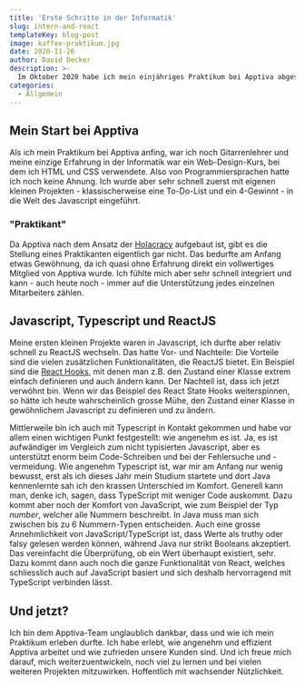 ```yaml
---
title: 'Erste Schritte in der Informatik'
slug: intern-and-react
templateKey: blog-post
image: kaffee-praktikum.jpg
date: 2020-11-26
author: David Decker
description: >-
  Im Oktober 2020 habe ich mein einjähriges Praktikum bei Apptiva abgeschlossen. Jetzt möchte ich gerne meine Erfahrungen bei meinem Start in den Entwickler-Alltag teilen.
categories:
  - Allgemein
---
```


## Mein Start bei Apptiva

Als ich mein Praktikum bei Apptiva anfing, war ich noch Gitarrenlehrer und meine einzige Erfahrung in der Informatik war ein Web-Design-Kurs, bei dem ich HTML und CSS verwendete. Also von Programmiersprachen hatte ich noch keine Ahnung. Ich wurde aber sehr schnell zuerst mit eigenen kleinen Projekten - klassischerweise eine To-Do-List und ein 4-Gewinnt - in die Welt des Javascript eingeführt.

### "Praktikant"

Da Apptiva nach dem Ansatz der [Holacracy](https://agilescrumgroup.de/holacracy/) aufgebaut ist, gibt es die Stellung eines Praktikanten eigentlich gar nicht. Das bedurfte am Anfang etwas Gewöhnung, da ich quasi ohne Erfahrung direkt ein vollwertiges Mitglied von Apptiva wurde. Ich fühlte mich aber sehr schnell integriert und kann - auch heute noch - immer auf die Unterstützung jedes einzelnen Mitarbeiters zählen.

## Javascript, Typescript und ReactJS

Meine ersten kleinen Projekte waren in Javascript, ich durfte aber relativ schnell zu ReactJS wechseln. Das hatte Vor- und Nachteile:
Die Vorteile sind die vielen zusätzlichen Funktionalitäten, die ReactJS bietet. Ein Beispiel sind die [React Hooks](https://reactjs.org/docs/hooks-intro.html), mit denen man z.B. den Zustand einer Klasse extrem einfach definieren und auch ändern kann.
Der Nachteil ist, dass ich jetzt verwöhnt bin. Wenn wir das Beispiel des React State Hooks weiterspinnen, so hätte ich heute wahrscheinlich grosse Mühe, den Zustand einer Klasse in gewöhnlichem Javascript zu definieren und zu ändern.

Mittlerweile bin ich auch mit Typescript in Kontakt gekommen und habe vor allem einen wichtigen Punkt festgestellt: wie angenehm es ist. Ja, es ist aufwändiger im Vergleich zum nicht typisierten Javascript, aber es unterstützt enorm beim Code-Schreiben und bei der Fehlersuche und -vermeidung.
Wie angenehm Typescript ist, war mir am Anfang nur wenig bewusst, erst als ich dieses Jahr mein Studium startete und dort Java kennenlernte sah ich den krassen Unterschied im Komfort. Generell kann man, denke ich, sagen, dass TypeScript mit weniger Code auskommt. Dazu kommt aber noch der Komfort von JavaScript, wie zum Beispiel der Typ _number_, welcher alle Nummern beschreibt. In Java muss man sich zwischen bis zu 6 Nummern-Typen entscheiden. Auch eine grosse Annehmlichkeit von JavaScript/TypeScript ist, dass Werte als truthy oder falsy gelesen werden können, während Java nur strikt Booleans akzeptiert. Das vereinfacht die Überprüfung, ob ein Wert überhaupt existiert, sehr. Dazu kommt dann auch noch die ganze Funktionalität von React, welches schliesslich auch auf JavaScript basiert und sich deshalb hervorragend mit TypeScript verbinden lässt.

## Und jetzt?

Ich bin dem Apptiva-Team unglaublich dankbar, dass und wie ich mein Praktikum erleben durfte. Ich habe erlebt, wie angenehm und effizient Apptiva arbeitet und wie zufrieden unsere Kunden sind. Und ich freue mich darauf, mich weiterzuentwickeln, noch viel zu lernen und bei vielen weiteren Projekten mitzuwirken. Hoffentlich mit wachsender Nützlichkeit.
